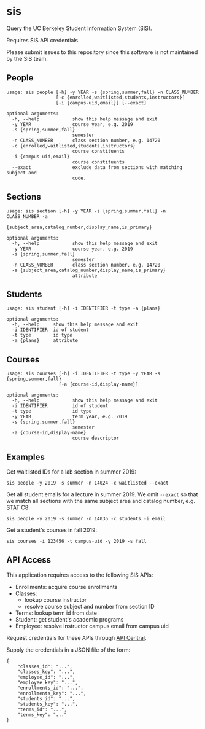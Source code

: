 sis
===
Query the UC Berkeley Student Information System (SIS).

Requires SIS API credentials.

Please submit issues to this repository since this software is not maintained by the SIS team.

People
------
```
usage: sis people [-h] -y YEAR -s {spring,summer,fall} -n CLASS_NUMBER
                  [-c {enrolled,waitlisted,students,instructors}]
                  [-i {campus-uid,email}] [--exact]

optional arguments:
  -h, --help            show this help message and exit
  -y YEAR               course year, e.g. 2019
  -s {spring,summer,fall}
                        semester
  -n CLASS_NUMBER       class section number, e.g. 14720
  -c {enrolled,waitlisted,students,instructors}
                        course constituents
  -i {campus-uid,email}
                        course constituents
  --exact               exclude data from sections with matching subject and
                        code.
```

Sections
--------
```
usage: sis section [-h] -y YEAR -s {spring,summer,fall} -n CLASS_NUMBER -a
                   {subject_area,catalog_number,display_name,is_primary}

optional arguments:
  -h, --help            show this help message and exit
  -y YEAR               course year, e.g. 2019
  -s {spring,summer,fall}
                        semester
  -n CLASS_NUMBER       class section number, e.g. 14720
  -a {subject_area,catalog_number,display_name,is_primary}
                        attribute
```

Students
--------
```
usage: sis student [-h] -i IDENTIFIER -t type -a {plans}

optional arguments:
  -h, --help     show this help message and exit
  -i IDENTIFIER  id of student
  -t type        id type
  -a {plans}     attribute
```

Courses
-------
```
usage: sis courses [-h] -i IDENTIFIER -t type -y YEAR -s {spring,summer,fall}
                   [-a {course-id,display-name}]

optional arguments:
  -h, --help            show this help message and exit
  -i IDENTIFIER         id of student
  -t type               id type
  -y YEAR               term year, e.g. 2019
  -s {spring,summer,fall}
                        semester
  -a {course-id,display-name}
                        course descriptor
```

Examples
--------
Get waitlisted IDs for a lab section in summer 2019:

`sis people -y 2019 -s summer -n 14024 -c waitlisted --exact`

Get all student emails for a lecture in summer 2019. We omit `--exact` so that
we match all sections with the same subject area and catalog number,
e.g. STAT C8:

`sis people -y 2019 -s summer -n 14035 -c students -i email`

Get a student's courses in fall 2019:

`sis courses -i 123456 -t campus-uid -y 2019 -s fall`

API Access
----------
This application requires access to the following SIS APIs:

 - Enrollments: acquire course enrollments
 - Classes:
   - lookup course instructor
   - resolve course subject and number from section ID
 - Terms: lookup term id from date
 - Student: get student's academic programs
 - Employee: resolve instructor campus email from campus uid

Request credentials for these APIs through
[API Central](https://api-central.berkeley.edu).

Supply the credentials in a JSON file of the form:
```
{
	"classes_id": "...",
	"classes_key": "...",
	"employee_id": "...",
	"employee_key": "...",
	"enrollments_id": "...",
	"enrollments_key": "...",
	"students_id": "...",
	"students_key": "...",
	"terms_id": "...",
	"terms_key": "..."
}
```
